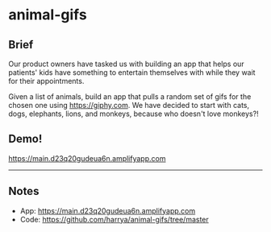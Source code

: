 # animal-gifs

## Brief

Our product owners have tasked us with building an app that helps our patients' kids have something to entertain themselves with while they wait for their appointments.

Given a list of animals, build an app that pulls a random set of gifs for the chosen one using https://giphy.com. We have decided to start with cats, dogs, elephants, lions, and monkeys, because who doesn't love monkeys?!

## Demo!

https://main.d23q20gudeua6n.amplifyapp.com

---

## Notes

- App: https://main.d23q20gudeua6n.amplifyapp.com
- Code: https://github.com/harrya/animal-gifs/tree/master
